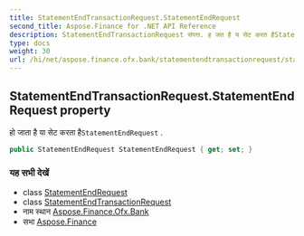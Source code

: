 ```yaml
---
title: StatementEndTransactionRequest.StatementEndRequest
second_title: Aspose.Finance for .NET API Reference
description: StatementEndTransactionRequest संपत्त. ह जत है य सेट करत हैStatementEndRequest .
type: docs
weight: 30
url: /hi/net/aspose.finance.ofx.bank/statementendtransactionrequest/statementendrequest/
---
```

## StatementEndTransactionRequest.StatementEndRequest property

हो जाता है या सेट करता है`StatementEndRequest` .

```csharp
public StatementEndRequest StatementEndRequest { get; set; }
```

### यह सभी देखें

* class [StatementEndRequest](../../statementendrequest/)
* class [StatementEndTransactionRequest](../)
* नाम स्थान [Aspose.Finance.Ofx.Bank](../../statementendtransactionrequest/)
* सभा [Aspose.Finance](../../../)


